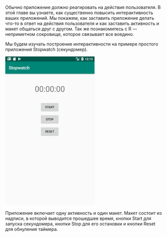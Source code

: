 Обычно приложение должно реагировать на действия пользователя. В этой главе вы узнаете, как существенно повысить интерактивность ваших приложений. Мы покажем, как заставить приложение делать что-то в ответ на действия пользователя и как заставить активность и макет общаться друг с другом. Так же познакомитесь с R — неприметном сокровище, которое связывает все воедино.

Мы будем изучать построение интерактивности на примере простого приложения Stopwatch (секундомер).

![](assets/01.png)

Приложение включает одну активность и один макет. Макет состоит из надписи, в которой выводится прошедшее время, кнопки Start для запуска секундомера, кнопки Stop для его остановки и кнопки Reset для обнуления таймера.
